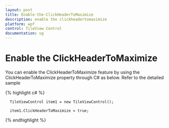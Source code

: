 ```yaml
---
layout: post
title: Enable-the-ClickHeaderToMaximize
description: enable the clickheadertomaximize
platform: wpf
control: TileView Control
documentation: ug
---
```


# Enable the ClickHeaderToMaximize

You can enable the ClickHeaderToMaximize feature by using the ClickHeaderToMaximize property through C# as below. Refer to the detailed sample



{% highlight c# %}

      TileViewControl item1 = new TileViewControl();

      item1.ClickHeaderToMaximize = true;

{% endhighlight %}





